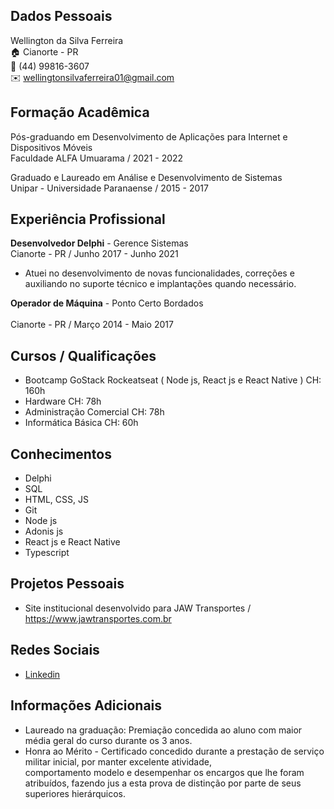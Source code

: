 ## Dados Pessoais

Wellington da Silva Ferreira <br>
:house:    Cianorte - PR <br>
:iphone:   (44) 99816-3607 <br>
:envelope: wellingtonsilvaferreira01@gmail.com

## Formação Acadêmica

Pós-graduando em Desenvolvimento de Aplicações para Internet e Dispositivos Móveis <br>
Faculdade ALFA Umuarama / 2021 - 2022 <br>

Graduado e Laureado em Análise e Desenvolvimento de Sistemas <br>
Unipar - Universidade Paranaense / 2015 - 2017 <br>

## Experiência Profissional

**Desenvolvedor Delphi** - Gerence Sistemas <br>
Cianorte - PR / Junho 2017 - Junho 2021 <br>
  * Atuei no desenvolvimento de novas funcionalidades, correções e auxiliando no suporte técnico e implantações quando necessário. <br>

**Operador de Máquina** - Ponto Certo Bordados <br>  
Cianorte - PR / Março 2014 - Maio 2017 <br>

## Cursos / Qualificações

 * Bootcamp GoStack Rockeatseat ( Node js, React js e React Native ) CH: 160h <br> 
 * Hardware CH: 78h <br>
 * Administração Comercial CH: 78h <br>
 * Informática Básica CH: 60h <br>

## Conhecimentos

 * Delphi <br>
 * SQL <br>
 * HTML, CSS, JS <br>
 * Git <br>
 * Node js <br>
 * Adonis js <br>
 * React js e React Native <br>
 * Typescript <br>

## Projetos Pessoais

 * Site institucional desenvolvido para JAW Transportes / https://www.jawtransportes.com.br <br>

## Redes Sociais

 * [Linkedin](https://www.linkedin.com/in/wellingtondeveloper) <br>

## Informações Adicionais

 * Laureado na graduação: Premiação concedida ao aluno com maior média geral do curso durante os 3 anos. <br>
 * Honra ao Mérito - Certificado concedido durante a prestação de serviço militar inicial, por manter excelente atividade,       
   comportamento modelo e desempenhar os encargos que lhe foram atribuídos, fazendo jus a esta prova de distinção por parte de
   seus superiores hierárquicos. <br>
